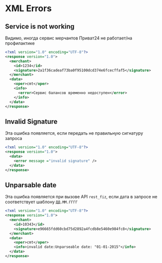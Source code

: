 # XML Errors

## Service is not working
Видимо, иногда сервис мерчантов Приват24 не работает/на профилактике
```xml
<?xml version="1.0" encoding="UTF-8"?>
<response version="1.0">
  <merchant>
    <id>1234</id>
    <signature>2a1f36cadeaf73ba0f95100dcd374e6fcecffaf5</signature>
  </merchant>
  <data>
    <oper>cmt</oper>
    <info>
      <error>Сервис балансов временно недоступен</error>
    </info>
  </data>
</response>
```

## Invalid Signature
Эта ошибка появляется, если передать не правильную сигнатуру запроса
```xml
<?xml version="1.0" encoding="UTF-8"?>
<response version="1.0">
  <data>
    <error message ="invalid signature" />
  </data>
</response>
```

## Unparsable date
Эта ошибка появляется при вызове API `rest_fiz`, если дата в запросе не соответствует шаблону `ДД.ММ.ГГГГ`
```xml
<?xml version="1.0" encoding="UTF-8"?>
<response version="1.0">
  <merchant>
    <id>10343</id>
    <signature>e96665fdd60cbd75d2892a4fcdb8e5460e984fc8</signature>
  </merchant>
  <data>
    <oper>cmt</oper>
    <info>invalid date:Unparseable date: "01-01-2015"</info>
  </data>
</response>
```
